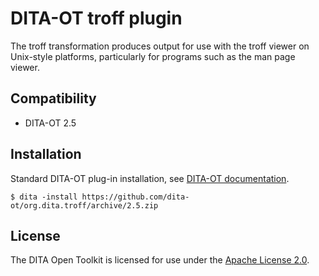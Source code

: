 # DITA-OT troff plugin

The troff transformation produces output for use with the troff viewer on Unix-style platforms, particularly for programs such as the man page viewer.

Compatibility
-------------

-   DITA-OT 2.5

Installation
------------

Standard DITA-OT plug-in installation, see [DITA-OT documentation](http://www.dita-ot.org/2.5/dev_ref/plugins-installing.html).

```shell
$ dita -install https://github.com/dita-ot/org.dita.troff/archive/2.5.zip
```

## License

The DITA Open Toolkit is licensed for use under the [Apache License 2.0][6].

[6]: http://www.apache.org/licenses/LICENSE-2.0
